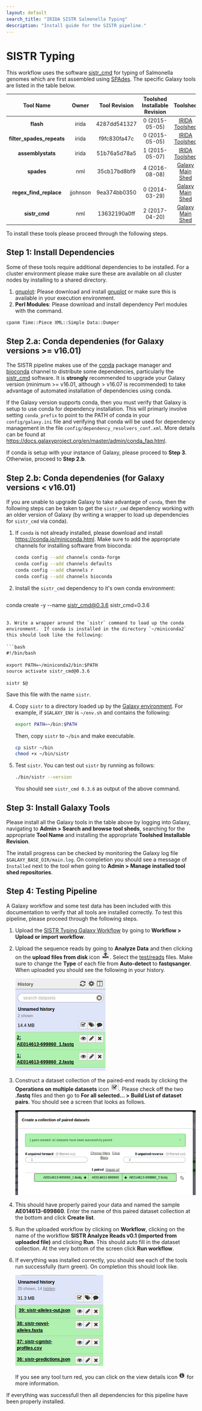 ```yaml
---
layout: default
search_title: "IRIDA SISTR Salmonella Typing"
description: "Install guide for the SISTR pipeline."
---
```


SISTR Typing
============

This workflow uses the software [sistr_cmd][] for typing of Salmonella genomes which are first assembled using [SPAdes][].  The specific Galaxy tools are listed in the table below.

| Tool Name                 | Owner    | Tool Revision | Toolshed Installable Revision | Toolshed             |
|:-------------------------:|:--------:|:-------------:|:-----------------------------:|:--------------------:|
| **flash**                 | irida    | 4287dd541327  | 0 (2015-05-05)                | [IRIDA Toolshed][]   |
| **filter_spades_repeats** | irida    | f9fc830fa47c  | 0 (2015-05-05)                | [IRIDA Toolshed][]   |
| **assemblystats**         | irida    | 51b76a5d78a5  | 1 (2015-05-07)                | [IRIDA Toolshed][]   |
| **spades**                | nml      | 35cb17bd8bf9  | 4 (2016-08-08)                | [Galaxy Main Shed][] |
| **regex_find_replace**    | jjohnson | 9ea374bb0350  | 0 (2014-03-29)                | [Galaxy Main Shed][] |
| **sistr_cmd**             | nml      | 13632190a0ff  | 2 (2017-04-20)                | [Galaxy Main Shed][] |

To install these tools please proceed through the following steps.

## Step 1: Install Dependencies

Some of these tools require additional dependencies to be installed.  For a cluster environment please make sure these are available on all cluster nodes by installing to a shared directory.

1. [gnuplot][]: Please download and install [gnuplot][] or make sure this is available in your execution environment.
2. **Perl Modules**: Please download and install dependency Perl modules with the command.

```bash
cpanm Time::Piece XML::Simple Data::Dumper
```

## Step 2.a: Conda dependenies (for Galaxy versions >= v16.01)

The SISTR pipeline makes use of the [conda][] package manager and [bioconda][] channel to distribute some dependencies, particularly the [sistr_cmd][] software.  It is **strongly** recommended to upgrade your Galaxy version (minimum >= v16.01, although > v16.07 is recommended) to take advantage of automated installation of dependencies using conda.

If the Galaxy version supports conda, then you must verify that Galaxy is setup to use conda for dependency installation.  This will primarly involve setting `conda_prefix` to point to the PATH of conda in your `config/galaxy.ini` file and verifying that conda will be used for dependency management in the file `config/dependency_resolvers_conf.xml`.  More details can be found at <https://docs.galaxyproject.org/en/master/admin/conda_faq.html>.

If conda is setup with your instance of Galaxy, please proceed to **Step 3**.  Otherwise, proceed to **Step 2.b**.

## Step 2.b: Conda dependenies (for Galaxy versions < v16.01)

If you are unable to upgrade Galaxy to take advantage of `conda`, then the following steps can be taken to get the `sistr_cmd` dependency working with an older version of Galaxy (by writing a wrapper to load up dependencies for `sistr_cmd` via conda).

1. If `conda` is not already installed, please download and install <https://conda.io/miniconda.html>. Make sure to add the appropriate channels for installing software from bioconda:

   ```bash
   conda config --add channels conda-forge
   conda config --add channels defaults
   conda config --add channels r
   conda config --add channels bioconda
   ```

2. Install the `sistr_cmd` dependency to it's own conda environment:

   ```bash
  conda create -y --name sistr_cmd@0.3.6 sistr_cmd=0.3.6 
   ```

3. Write a wrapper around the `sistr` command to load up the conda environment.  If conda is installed in the directory `~/miniconda2` this should look like the following:

   ```bash
   #!/bin/bash

   export PATH=~/miniconda2/bin:$PATH
   source activate sistr_cmd@0.3.6

   sistr $@
   ```

   Save this file with the name `sistr`.

4. Copy `sistr` to a directory loaded up by the [Galaxy environment](../../#galaxy-environment-setup).  For example, if `$GALAXY_ENV` is `~/env.sh` and contains the following:

   ```bash
   export PATH=~/bin:$PATH
   ```

   Then, copy `sistr` to `~/bin` and make executable.

   ```bash
   cp sistr ~/bin
   chmod +x ~/bin/sistr
   ```

5. Test `sistr`.  You can test out `sistr` by running as follows:

   ```bash
   ./bin/sistr --version
   ```

   You should see `sistr_cmd 0.3.6` as output of the above command.

## Step 3: Install Galaxy Tools

Please install all the Galaxy tools in the table above by logging into Galaxy, navigating to **Admin > Search and browse tool sheds**, searching for the appropriate **Tool Name** and installing the appropriate **Toolshed Installable Revision**.

The install progress can be checked by monitoring the Galaxy log file `$GALAXY_BASE_DIR/main.log`.  On completion you should see a message of `Installed` next to the tool when going to **Admin > Manage installed tool shed repositories**.

## Step 4: Testing Pipeline

A Galaxy workflow and some test data has been included with this documentation to verify that all tools are installed correctly.  To test this pipeline, please proceed through the following steps.

1. Upload the [SISTR Typing Galaxy Workflow][] by going to **Workflow > Upload or import workflow**.
2. Upload the sequence reads by going to **Analyze Data** and then clicking on the **upload files from disk** icon ![upload-icon][].  Select the [test/reads][] files.  Make sure to change the **Type** of each file from **Auto-detect** to **fastqsanger**.  When uploaded you should see the following in your history.

    ![upload-history][]

3. Construct a dataset collection of the paired-end reads by clicking the **Operations on multiple datasets** icon ![datasets-icon][].  Please check off the two **.fastq** files and then go to **For all selected... > Build List of dataset pairs**.  You should see a screen that looks as follows.

    ![dataset-pair-screen][]

4. This should have properly paired your data and named the sample **AE014613-699860**.  Enter the name of this paired dataset collection at the bottom and click **Create list**.
5. Run the uploaded workflow by clicking on **Workflow**, clicking on the name of the workflow **SISTR Analyze Reads v0.1 (imported from uploaded file)** and clicking **Run**.  This should auto fill in the dataset collection.  At the very bottom of the screen click **Run workflow**.
6. If everything was installed correctly, you should see each of the tools run successfully (turn green).  On completion this should look like.

    ![workflow-success][]

    If you see any tool turn red, you can click on the view details icon ![view-details-icon][] for more information.

If everything was successfull then all dependencies for this pipeline have been properly installed.

[SPAdes]: http://bioinf.spbau.ru/spades
[Galaxy Main Shed]: http://toolshed.g2.bx.psu.edu/
[IRIDA Toolshed]: https://irida.corefacility.ca/galaxy-shed
[gnuplot]: http://www.gnuplot.info/
[SISTR Typing Galaxy Workflow]: ../test/sistr/sistr.ga
[upload-icon]: ../test/snvphyl/images/upload-icon.jpg
[test/reads]: ../test/sistr/reads
[upload-history]: ../test/sistr/images/upload-history.png
[datasets-icon]: ../test/snvphyl/images/datasets-icon.jpg
[dataset-pair-screen]: ../test/sistr/images/dataset-pair-screen.png
[workflow-success]: ../test/sistr/images/workflow-success.png
[view-details-icon]: ../test/snvphyl/images/view-details-icon.jpg
[conda]: https://conda.io/docs/intro.html
[bioconda]: https://bioconda.github.io/
[sistr_cmd]: https://github.com/peterk87/sistr_cmd
